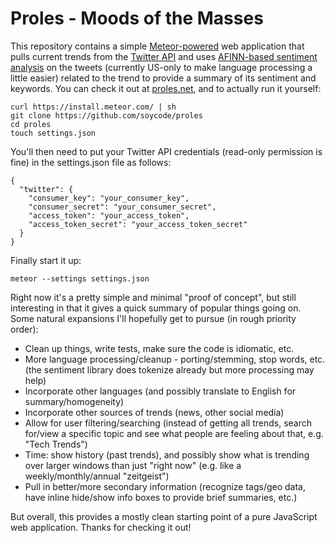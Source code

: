 Proles - Moods of the Masses
=======

This repository contains a simple [Meteor-powered](https://the.meteor.com/) web application that pulls current trends from the [Twitter API](https://dev.twitter.com/) and uses [AFINN-based sentiment analysis](https://www.npmjs.org/package/sentiment) on the tweets (currently US-only to make language processing a little easier) related to the trend to provide a summary of its sentiment and keywords. You can check it out at [proles.net](http://proles.net/), and to actually run it yourself:

    curl https://install.meteor.com/ | sh
    git clone https://github.com/soycode/proles
    cd proles
    touch settings.json

You'll then need to put your Twitter API credentials (read-only permission is fine) in the settings.json file as follows:

    {
      "twitter": {
        "consumer_key": "your_consumer_key",
        "consumer_secret": "your_consumer_secret",
        "access_token": "your_access_token",
        "access_token_secret": "your_access_token_secret"
      }
    }

Finally start it up:

    meteor --settings settings.json

Right now it's a pretty simple and minimal "proof of concept", but still interesting in that it gives a quick summary of popular things going on. Some natural expansions I'll hopefully get to pursue (in rough priority order):
- Clean up things, write tests, make sure the code is idiomatic, etc.
- More language processing/cleanup - porting/stemming, stop words, etc. (the sentiment library does tokenize already but more processing may help)
- Incorporate other languages (and possibly translate to English for summary/homogeneity)
- Incorporate other sources of trends (news, other social media)
- Allow for user filtering/searching (instead of getting all trends, search for/view a specific topic and see what people are feeling about that, e.g. "Tech Trends")
- Time: show history (past trends), and possibly show what is trending over larger windows than just "right now" (e.g. like a weekly/monthly/annual "zeitgeist")
- Pull in better/more secondary information (recognize tags/geo data, have inline hide/show info boxes to provide brief summaries, etc.)

But overall, this provides a mostly clean starting point of a pure JavaScript web application. Thanks for checking it out!
